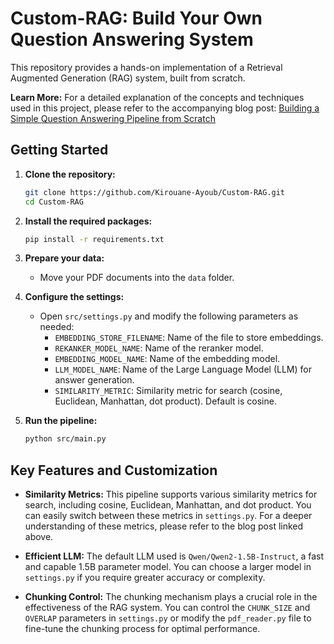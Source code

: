 # Custom-RAG: Build Your Own Question Answering System

This repository provides a hands-on implementation of a Retrieval Augmented Generation (RAG) system, built from scratch. 

**Learn More:** For a detailed explanation of the concepts and techniques used in this project, please refer to the accompanying blog post: [Building a Simple Question Answering Pipeline from Scratch](https://medium.com/@ayoubkirouane3/building-a-simple-question-answering-pipeline-from-scratch-e2d0da83412f)

## Getting Started

1. **Clone the repository:**
   ```bash
   git clone https://github.com/Kirouane-Ayoub/Custom-RAG.git
   cd Custom-RAG
   ```

2. **Install the required packages:**
   ```bash
   pip install -r requirements.txt
   ```

3. **Prepare your data:**
   - Move your PDF documents into the `data` folder.

4. **Configure the settings:**
   - Open `src/settings.py` and modify the following parameters as needed:
     - `EMBEDDING_STORE_FILENAME`: Name of the file to store embeddings.
     - `REKANKER_MODEL_NAME`: Name of the reranker model.
     - `EMBEDDING_MODEL_NAME`: Name of the embedding model.
     - `LLM_MODEL_NAME`: Name of the Large Language Model (LLM) for answer generation.
     - `SIMILARITY_METRIC`: Similarity metric for search (cosine, Euclidean, Manhattan, dot product). Default is cosine.

5. **Run the pipeline:**
   ```bash
   python src/main.py
   ```

## Key Features and Customization

* **Similarity Metrics:** This pipeline supports various similarity metrics for search, including cosine, Euclidean, Manhattan, and dot product. You can easily switch between these metrics in `settings.py`. For a deeper understanding of these metrics, please refer to the blog post linked above.

* **Efficient LLM:** The default LLM used is `Qwen/Qwen2-1.5B-Instruct`, a fast and capable 1.5B parameter model. You can choose a larger model in `settings.py` if you require greater accuracy or complexity.

* **Chunking Control:** The chunking mechanism plays a crucial role in the effectiveness of the RAG system.  You can control the `CHUNK_SIZE` and `OVERLAP` parameters in `settings.py` or modify the `pdf_reader.py` file to fine-tune the chunking process for optimal performance.
